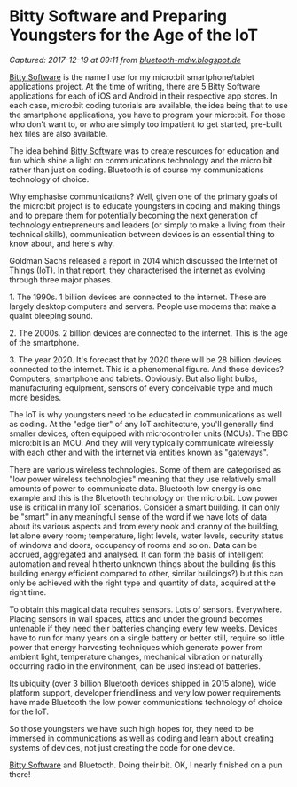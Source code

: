 # Bitty Software and Preparing Youngsters for the Age of the IoT

_Captured: 2017-12-19 at 09:11 from [bluetooth-mdw.blogspot.de](http://bluetooth-mdw.blogspot.de/2016/12/bitty-software-and-preparing-youngsters.html?m=1)_

[Bitty Software](http://www.bittysoftware.com/) is the name I use for my micro:bit smartphone/tablet applications project. At the time of writing, there are 5 Bitty Software applications for each of iOS and Android in their respective app stores. In each case, micro:bit coding tutorials are available, the idea being that to use the smartphone applications, you have to program your micro:bit. For those who don't want to, or who are simply too impatient to get started, pre-built hex files are also available.

The idea behind [Bitty Software](http://www.bittysoftware.com/) was to create resources for education and fun which shine a light on communications technology and the micro:bit rather than just on coding. Bluetooth is of course my communications technology of choice.

Why emphasise communications? Well, given one of the primary goals of the micro:bit project is to educate youngsters in coding and making things and to prepare them for potentially becoming the next generation of technology entrepreneurs and leaders (or simply to make a living from their technical skills), communication between devices is an essential thing to know about, and here's why.

Goldman Sachs released a report in 2014 which discussed the Internet of Things (IoT). In that report, they characterised the internet as evolving through three major phases.

1\. The 1990s. 1 billion devices are connected to the internet. These are largely desktop computers and servers. People use modems that make a quaint bleeping sound.

2\. The 2000s. 2 billion devices are connected to the internet. This is the age of the smartphone.

3\. The year 2020. It's forecast that by 2020 there will be <drum roll> 28 billion devices connected to the internet. This is a phenomenal figure. And those devices? Computers, smartphone and tablets. Obviously. But also light bulbs, manufacturing equipment, sensors of every conceivable type and much more besides.

The IoT is why youngsters need to be educated in communications as well as coding. At the "edge tier" of any IoT architecture, you'll generally find smaller devices, often equipped with microcontroller units (MCUs). The BBC micro:bit is an MCU. And they will very typically communicate wirelessly with each other and with the internet via entities known as "gateways".

There are various wireless technologies. Some of them are categorised as "low power wireless technologies" meaning that they use relatively small amounts of power to communicate data. Bluetooth low energy is one example and this is the Bluetooth technology on the micro:bit. Low power use is critical in many IoT scenarios. Consider a smart building. It can only be "smart" in any meaningful sense of the word if we have lots of data about its various aspects and from every nook and cranny of the building, let alone every room; temperature, light levels, water levels, security status of windows and doors, occupancy of rooms and so on. Data can be accrued, aggregated and analysed. It can form the basis of intelligent automation and reveal hitherto unknown things about the building (is this building energy efficient compared to other, similar buildings?) but this can only be achieved with the right type and quantity of data, acquired at the right time.

To obtain this magical data requires sensors. Lots of sensors. Everywhere. Placing sensors in wall spaces, attics and under the ground becomes untenable if they need their batteries changing every few weeks. Devices have to run for many years on a single battery or better still, require so little power that energy harvesting techniques which generate power from ambient light, temperature changes, mechanical vibration or naturally occurring radio in the environment, can be used instead of batteries.

Its ubiquity (over 3 billion Bluetooth devices shipped in 2015 alone), wide platform support, developer friendliness and very low power requirements have made Bluetooth the low power communications technology of choice for the IoT.

So those youngsters we have such high hopes for, they need to be immersed in communications as well as coding and learn about creating systems of devices, not just creating the code for one device.

[Bitty Software](http://www.bittysoftware.com/) and Bluetooth. Doing their bit. OK, I nearly finished on a pun there!
